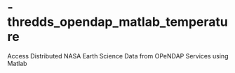 # -thredds_opendap_matlab_temperature
Access Distributed NASA Earth Science Data from OPeNDAP Services using Matlab
